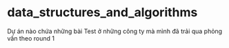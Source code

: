 # data_structures_and_algorithms

Dự án nào chứa những bài Test ở những công ty mà mình đã trải qua phỏng vấn theo round 1
